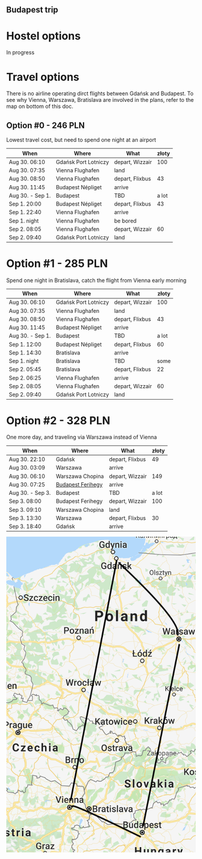## Budapest trip

# Hostel options
 In progress

# Travel options

There is no airline operating dirct flights between Gdańsk and Budapest.
To see why Vienna, Warszawa, Bratislava are involved in the plans, refer to the map on bottom of this doc.

## Option #0 - 246 PLN
Lowest travel cost, but need to spend one night at an airport

| When | Where | What | złoty |
|------|-------|--------|--------|
| Aug 30. 06:10 | Gdańsk Port Lotniczy | depart, Wizzair | 100
| Aug 30. 07:35 | Vienna Flughafen | land | |
| Aug 30. 08:50 | Vienna Flughafen | depart, Flixbus | 43
| Aug 30. 11:45 | Budapest Népliget | arrive |
| Aug 30. - Sep 1. | Budapest | TBD | a lot |
| Sep  1. 20:00 | Budapest Népliget | depart, Flixbus | 43
| Sep  1. 22:40 | Vienna Flughafen | arrive |
| Sep  1. night | Vienna Flughafen | be bored |
| Sep  2. 08:05 | Vienna Flughafen | depart, Wizzair | 60
| Sep  2. 09:40 | Gdańsk Port Lotniczy | land |

# Option #1 - 285 PLN
Spend one night in Bratislava, catch the flight from Vienna early morning

| When | Where | What | złoty |
|------|-------|--------|--------|
| Aug 30. 06:10 | Gdańsk Port Lotniczy | depart, Wizzair | 100
| Aug 30. 07:35 | Vienna Flughafen | land | |
| Aug 30. 08:50 | Vienna Flughafen | depart, Flixbus | 43
| Aug 30. 11:45 | Budapest Népliget | arrive |
| Aug 30. - Sep 1. | Budapest | TBD | a lot |
| Sep  1. 12:00 | Budapest Népliget | depart, Flixbus | 60
| Sep  1. 14:30 | Bratislava | arrive |
| Sep  1. night | Bratislava | TBD | some |
| Sep  2. 05:45 | Bratislava | depart, Flixbus | 22
| Sep  2. 06:25 | Vienna Flughafen | arrive |
| Sep  2. 08:05 | Vienna Flughafen | depart, Wizzair | 60
| Sep  2. 09:40 | Gdańsk Port Lotniczy | land |

# Option #2 - 328 PLN
One more day, and traveling via Warszawa instead of Vienna

| When | Where | What | złoty |
|------|-------|--------|--------|
| Aug 30. 22:10 | Gdańsk | depart, Flixbus | 49
| Aug 30. 03:09 | Warszawa  | arrive | |
| Aug 30. 06:10 | Warszawa Chopina | depart, Wizzair | 149
| Aug 30. 07:25 | [Budapest Ferihegy](https://en.wikipedia.org/wiki/Budapest_Ferenc_Liszt_International_Airport) | arrive |
| Aug 30. - Sep 3. | Budapest | TBD | a lot |
| Sep  3. 08:00 | Budapest Ferihegy | depart, Wizzair | 100
| Sep  3. 09:10 | Warszawa Chopina | land |
| Sep  3. 13:30 | Warszawa | depart, Flixbus | 30
| Sep  3. 18:40 | Gdańsk | arrive |

![](https://github.com/GBuella/BP_trip/blob/master/map.png)
